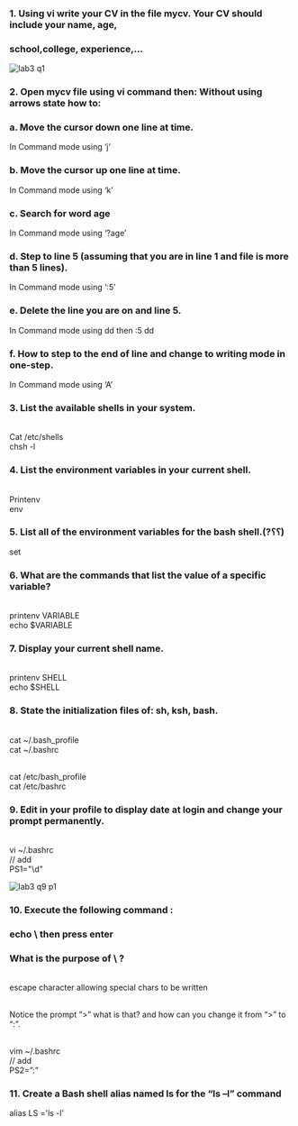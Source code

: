 ### 1. Using vi write your CV in the file mycv. Your CV should include your name, age,
### school,college, experience,…

![lab3 q1](https://github.com/hussein-elmlah/ITI-Labs-Hussein-Eid/assets/147069168/546c1513-c9ca-4eae-9e5c-14f93d91893d)


### 2. Open mycv file using vi command then: Without using arrows state how to:
### a. Move the cursor down one line at time.

In Command mode using ‘j’

### b. Move the cursor up one line at time.

In Command mode using ‘k’

### c. Search for word age

In Command mode using ‘?age’

### d. Step to line 5 (assuming that you are in line 1 and file is more than 5 lines).

In Command mode using ‘:5’

### e. Delete the line you are on and line 5.

In Command mode using dd then :5 dd

### f. How to step to the end of line and change to writing mode in one-step.

In Command mode using ‘A’

### 3. List the available shells in your system.
<br> Cat /etc/shells
<br> chsh -l

### 4. List the environment variables in your current shell.
<br> Printenv
<br> env

### 5. List all of the environment variables for the bash shell.(?؟؟)

set

### 6. What are the commands that list the value of a specific variable?
<br> printenv VARIABLE
<br> echo $VARIABLE

### 7. Display your current shell name.
<br> printenv SHELL
<br> echo $SHELL

### 8. State the initialization files of: sh, ksh, bash.
<br> cat ~/.bash_profile
<br> cat ~/.bashrc

<br> cat /etc/bash_profile
<br> cat /etc/bashrc


### 9. Edit in your profile to display date at login and change your prompt permanently.
<br> vi ~/.bashrc
<br> // add 
<br> PS1="\d"

![lab3 q9 p1](https://github.com/hussein-elmlah/ITI-Labs-Hussein-Eid/assets/147069168/5b7ac454-aac2-4281-b727-72b75c37a2e9)



### 10. Execute the following command :
### echo \ then press enter
### What is the purpose of \ ?

<br> escape character allowing special chars to be written

<br> Notice the prompt ”>” what is that? and how can you change it from “>” to “:”.

<br> vim ~/.bashrc
<br> // add 
<br> PS2=”:”

### 11. Create a Bash shell alias named ls for the “ls –l” command

alias LS ='ls -l'
